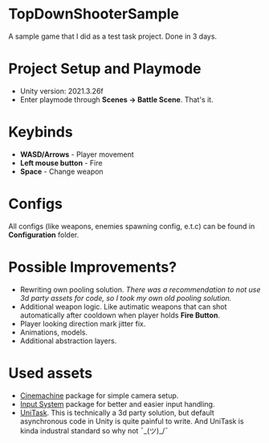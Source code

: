 # TopDownShooterSample
A sample game that I did as a test task project. Done in 3 days.

# Project Setup and Playmode
* Unity version: 2021.3.26f
* Enter playmode through **Scenes -> Battle Scene**. That's it.

# Keybinds 
* **WASD/Arrows** - Player movement
* **Left mouse button** - Fire
* **Space** - Change weapon

# Configs
All configs (like weapons, enemies spawning config, e.t.c) can be found in **Configuration** folder.

# Possible Improvements?
* Rewriting own pooling solution.
*There was a recommendation to not use 3d party assets for code, so I took my own old pooling solution.*
* Additional weapon logic. Like autimatic weapons that can shot automatically after cooldown when player holds **Fire Button**.
* Player looking direction mark jitter fix.
* Animations, models.
* Additional abstraction layers.

# Used assets
* [Cinemachine](https://docs.unity3d.com/Packages/com.unity.cinemachine@2.3/manual/index.html) package for simple camera setup.
* [Input System](https://docs.unity3d.com/Packages/com.unity.inputsystem@1.6/manual/index.html) package for better and easier input handling.
* [UniTask](https://github.com/Cysharp/UniTask). This is technically a 3d party solution, but default asynchronous code in Unity is quite painful to write. And UniTask is kinda industral standard so why not ¯\_(ツ)_/¯
 

